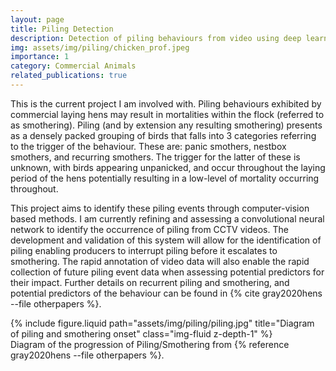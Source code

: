 ```yaml
---
layout: page
title: Piling Detection
description: Detection of piling behaviours from video using deep learning methods.
img: assets/img/piling/chicken_prof.jpeg
importance: 1
category: Commercial Animals
related_publications: true
---
```


This is the current project I am involved with. Piling behaviours exhibited by commercial laying hens may result in mortalities within the flock (referred to as smothering). Piling (and by extension any resulting smothering) presents as a densely packed grouping of birds that falls into 3 categories referring to the trigger of the behaviour. These are: panic smothers, nestbox smothers, and recurring smothers. The trigger for the latter of these is unknown, with birds appearing unpanicked, and occur throughout the laying period of the hens potentially resulting in a low-level of mortality occurring throughout.

This project aims to identify these piling events through computer-vision based methods. I am currently refining and assessing a convolutional neural network to identify the occurrence of piling from CCTV videos. The development and validation of this system will allow for the identification of piling enabling producers to interrupt piling before it escalates to smothering. The rapid annotation of video data will also enable the rapid collection of future piling event data when assessing potential predictors for their impact. Further details on recurrent piling and smothering, and potential predictors of the behaviour can be found in {% cite gray2020hens --file otherpapers %}.

<div class="row">
    <div class="col-sm mt-3 mt-md-0">
        {% include figure.liquid path="assets/img/piling/piling.jpg" title="Diagram of piling and smothering onset" class="img-fluid z-depth-1" %}
    </div>
</div>
<div class="caption">
    Diagram of the progression of Piling/Smothering from {% reference gray2020hens --file otherpapers %}.
</div>
